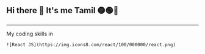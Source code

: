 ## Hi there 👋 It's me Tamil 🟡🟢🔴
---

My coding skills in

    ![React JS](https://img.icons8.com/react/100/000000/react.png)

 
